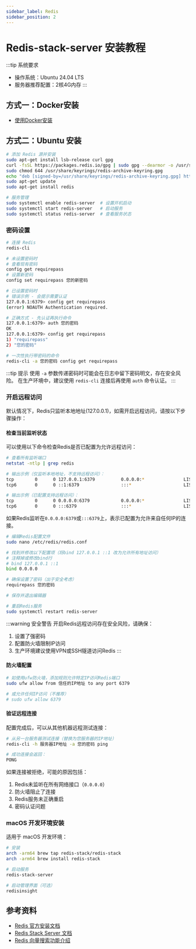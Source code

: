 ```yaml
---
sidebar_label: Redis
sidebar_position: 2
---
```


# Redis-stack-server 安装教程

:::tip 系统要求

- 操作系统：Ubuntu 24.04 LTS
- 服务器推荐配置：2核4G内存
:::

## 方式一：Docker安装

- [使用Docker安装](../jar.md#12-安装项目依赖)

## 方式二：Ubuntu 安装

```bash
# 添加 Redis 源并安装
sudo apt-get install lsb-release curl gpg
curl -fsSL https://packages.redis.io/gpg | sudo gpg --dearmor -o /usr/share/keyrings/redis-archive-keyring.gpg
sudo chmod 644 /usr/share/keyrings/redis-archive-keyring.gpg
echo "deb [signed-by=/usr/share/keyrings/redis-archive-keyring.gpg] https://packages.redis.io/deb $(lsb_release -cs) main" | sudo tee /etc/apt/sources.list.d/redis.list
sudo apt-get update
sudo apt-get install redis

# 服务管理
sudo systemctl enable redis-server  # 设置开机启动
sudo systemctl start redis-server   # 启动服务
sudo systemctl status redis-server  # 查看服务状态
```

### 密码设置

```bash
# 连接 Redis
redis-cli

# 未设置密码时
# 查看现有密码
config get requirepass
# 设置新密码
config set requirepass 您的新密码

# 已设置密码时
# 错误示例 - 会提示需要认证
127.0.0.1:6379> config get requirepass
(error) NOAUTH Authentication required.

# 正确方式 - 先认证再执行命令
127.0.0.1:6379> auth 您的密码
OK
127.0.0.1:6379> config get requirepass
1) "requirepass"
2) "您的密码"

# 一次性执行带密码的命令
redis-cli -a 您的密码 config get requirepass
```

:::tip 提示
使用 `-a` 参数传递密码时可能会在日志中留下密码明文，存在安全风险。
在生产环境中，建议使用 `redis-cli` 连接后再使用 `auth` 命令认证。
:::

### 开启远程访问

默认情况下，Redis只监听本地地址(127.0.0.1)，如需开启远程访问，请按以下步骤操作：

#### 检查当前监听状态

可以使用以下命令检查Redis是否已配置为允许远程访问：

```bash
# 查看所有监听端口
netstat -ntlp | grep redis

# 输出示例（仅监听本地地址，不支持远程访问）：
tcp        0      0 127.0.0.1:6379          0.0.0.0:*               LISTEN      1354656/redis-serve 
tcp6       0      0 ::1:6379                :::*                    LISTEN      1354656/redis-serve 

# 输出示例（已配置支持远程访问）：
tcp        0      0 0.0.0.0:6379            0.0.0.0:*               LISTEN      1354656/redis-serve 
tcp6       0      0 :::6379                 :::*                    LISTEN      1354656/redis-serve
```

如果Redis监听在`0.0.0.0:6379`或`:::6379`上，表示已配置为允许来自任何IP的连接。

```bash
# 编辑Redis配置文件
sudo nano /etc/redis/redis.conf

# 找到并修改以下配置项（将bind 127.0.0.1 ::1 改为允许所有地址访问）
# 注释掉或修改bind行
# bind 127.0.0.1 ::1
bind 0.0.0.0

# 确保设置了密码（出于安全考虑）
requirepass 您的密码

# 保存并退出编辑器

# 重启Redis服务
sudo systemctl restart redis-server
```

:::warning 安全警告
开启Redis远程访问存在安全风险，请确保：

1. 设置了强密码
2. 配置防火墙限制IP访问
3. 生产环境建议使用VPN或SSH隧道访问Redis
:::

#### 防火墙配置

```bash
# 如使用ufw防火墙，添加规则允许特定IP访问Redis端口
sudo ufw allow from 信任的IP地址 to any port 6379

# 或允许任何IP访问（不推荐）
# sudo ufw allow 6379
```

#### 验证远程连接

配置完成后，可以从其他机器远程测试连接：

```bash
# 从另一台服务器测试连接（替换为您服务器的IP地址）
redis-cli -h 服务器IP地址 -a 您的密码 ping

# 成功连接会返回：
PONG
```

如果连接被拒绝，可能的原因包括：

1. Redis未监听在所有网络接口（`0.0.0.0`）
2. 防火墙阻止了连接
3. Redis服务未正确重启
4. 密码认证问题

### macOS 开发环境安装

适用于 macOS 开发环境：

```bash
# 安装
arch -arm64 brew tap redis-stack/redis-stack
arch -arm64 brew install redis-stack

# 启动服务
redis-stack-server

# 启动管理界面（可选）
redisinsight
```

## 参考资料

- [Redis 官方安装文档](https://redis.io/docs/install/install-stack/docker/)
- [Redis Stack Server 文档](https://redis.io/docs/latest/operate/oss_and_stack/install/install-stack/apt/)
- [Redis 向量搜索功能介绍](https://redis.io/docs/interact/search-and-query/advanced-concepts/vectors/)
